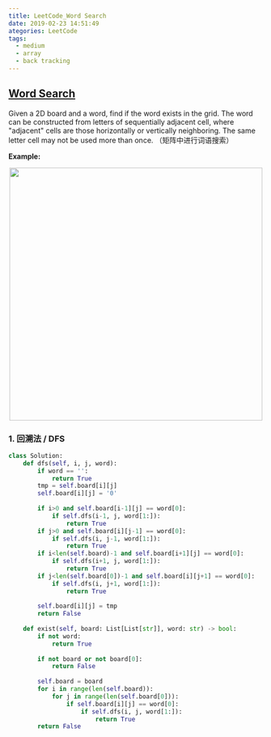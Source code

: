 ```yaml
---
title: LeetCode_Word Search
date: 2019-02-23 14:51:49
ategories: LeetCode
tags: 
  - medium
  - array
  - back tracking
---
```


## [Word Search](https://leetcode.com/problems/word-search/)

Given a 2D board and a word, find if the word exists in the grid. The word can be constructed from letters of sequentially adjacent cell, where "adjacent" cells are those horizontally or vertically neighboring. The same letter cell may not be used more than once.
（矩阵中进行词语搜索）

<!--more-->

**Example:** 

<div align=center>
	<img src="/images/leetcode_79.png" width = "500" align=center/>
</div>

### 1. 回溯法 / DFS





```python
class Solution:
    def dfs(self, i, j, word):
        if word == '':
            return True
        tmp = self.board[i][j]
        self.board[i][j] = '0'
        
        if i>0 and self.board[i-1][j] == word[0]:
            if self.dfs(i-1, j, word[1:]):
                return True
        if j>0 and self.board[i][j-1] == word[0]:
            if self.dfs(i, j-1, word[1:]):
                return True
        if i<len(self.board)-1 and self.board[i+1][j] == word[0]:
            if self.dfs(i+1, j, word[1:]):
                return True
        if j<len(self.board[0])-1 and self.board[i][j+1] == word[0]:
            if self.dfs(i, j+1, word[1:]):
                return True
        
        self.board[i][j] = tmp
        return False 
        
    def exist(self, board: List[List[str]], word: str) -> bool:
        if not word:
            return True
        
        if not board or not board[0]:
            return False
        
        self.board = board
        for i in range(len(self.board)):
            for j in range(len(self.board[0])):
                if self.board[i][j] == word[0]:
                    if self.dfs(i, j, word[1:]):
                        return True
        return False
```